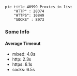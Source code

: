 
```mermaid
pie title 40999 Proxies in list
    "HTTP" : 28374
    "HTTPS": 10849
    "SOCKS" : 8973
```

### Some Info
#### Average Timeout

- mixed: 4.0s
- http: 2.3s
- https: 8.1s
- socks: 6.5s